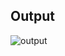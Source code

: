 ## Output

![output](https://user-images.githubusercontent.com/86193685/194296853-5334da60-e077-4e61-b2d4-1681cc460bdb.JPG)

